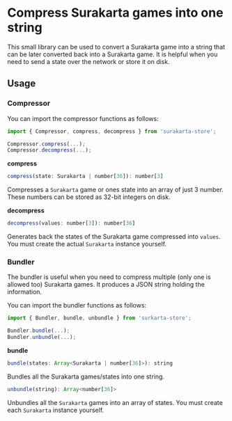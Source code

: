 # Compress Surakarta games into one string

This small library can be used to convert a Surakarta game into a string that can be later converted back into a Surakarta
game. It is helpful when you need to send a state over the network or store it on disk.

## Usage

### Compressor

You can import the compressor functions as follows:
```js
import { Compressor, compress, decompress } from 'surakarta-store';

Compressor.compress(...);
Compressor.decompress(...);
```

**compress**

```js
compress(state: Surakarta | number[36]): number[3]
```

Compresses a `Surakarta` game or ones state into an array of just 3 number. These numbers can be stored as 32-bit integers on disk.

**decompress**

```js
decompress(values: number[3]): number[36]
```

Generates back the states of the Surakarta game compressed into `values`. You must create the actual `Surakarta` instance yourself.

### Bundler

The bundler is useful when you need to compress multiple (only one is allowed too) Surakarta games. It produces a JSON string holding the information.

You can import the bundler functions as follows:

```js
import { Bundler, bundle, unbundle } from 'surkarta-store';

Bundler.bundle(...);
Bundler.unbundle(...);
```

**bundle**

```js
bundle(states: Array<Surakarta | number[36]>): string
```

Bundles all the Surakarta games/states into one string.

```js
unbundle(string): Array<number[36]>
```

Unbundles all the `Surakarta` games into an array of states. You must create each `Surakarta` instance yourself.

